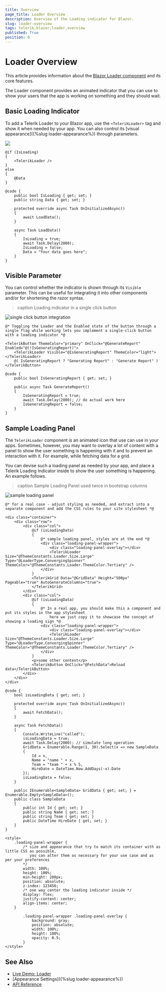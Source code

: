 ```yaml
---
title: Overview
page_title: Loader Overview
description: Overview of the Loading indicator for Blazor.
slug: loader-overview
tags: telerik,blazor,loader,overview
published: True
position: 0
---
```


# Loader Overview

This article provides information about the <a href = "https://www.telerik.com/blazor-ui/loader" target="_blank">Blazor Loader component</a> and its core features.

The Loader component provides an animated indicator that you can use to show your users that the app is working on something and they should wait.

## Basic Loading Indicator

To add a Telerik Loader to your Blazor app, use the `<TelerikLoader>` tag and show it when needed by your app. You can also control its [visual appearance]({%slug loader-appearance%}) through parameters.

![](images/loader-overview.gif)

````CSHTML
@if (IsLoading)
{
    <TelerikLoader />
}
else
{
    @Data
}

@code {
    public bool IsLoading { get; set; }
    public string Data { get; set; }

    protected override async Task OnInitializedAsync()
    {
        await LoadData();
    }

    async Task LoadData()
    {
        IsLoading = true;
        await Task.Delay(2000);
        IsLoading = false;
        Data = "Your data goes here";
    }
}
````

## Visible Parameter

You can control whether the indicator is shown through its `Visible` parameter. This can be useful for integrating it into other components and/or for shortening the razor syntax.

>caption Loading indicator in a single click button

![single click button integration](images/loader-visible-parameter-integration.gif)

````CSHTML
@* Toggling the Loader and the Enabled state of the button through a single flag while working lets you implement a single-click button with a loading indicator *@

<TelerikButton ThemeColor="primary" OnClick="@GenerateReport" Enabled="@(!IsGeneratingReport)">
    <TelerikLoader Visible="@IsGeneratingReport" ThemeColor="light"></TelerikLoader>
    @( IsGeneratingReport ? "Generating Report" : "Generate Report" )
</TelerikButton>

@code {
    public bool IsGeneratingReport { get; set; }

    public async Task GenerateReport()
    {
        IsGeneratingReport = true;
        await Task.Delay(2000); // do actual work here
        IsGeneratingReport = false;
    }
}
````

## Sample Loading Panel

The `TelerikLoader` component is an animated icon that use can use in your apps. Sometimes, however, you may want to overlay a lot of content with a panel to show the user something is happening with it and to prevent an interaction with it. For example, while fetching data for a grid.

You can devise such a loading panel as needed by your app, and place a Telerik Loading Indicator inside to show the user something is happening. An example follows.

>caption Sample Loading Panel used twice in bootstrap columns

![sample loading panel](images/loading-panel-sample.gif)

````CSHTML
@* for a real case - adjust styling as needed, and extract into a separate component and add the CSS rules to your site stylesheet *@

<div class="container">
    <div class="row">
        <div class="col">
            @if (isLoadingData)
            {
                @* sample loading panel, styles are at the end *@
                <div class="loading-panel-wrapper">
                    <div class="loading-panel-overlay"></div>
                    <TelerikLoader Size="@ThemeConstants.Loader.Size.Large" Type="@LoaderType.ConvergingSpinner" ThemeColor="@ThemeConstants.Loader.ThemeColor.Tertiary" />
                </div>
            }
            <TelerikGrid Data="@GridData" Height="500px" Pageable="true" AutoGenerateColumns="true">
            </TelerikGrid>
        </div>
        <div class="col">
            @if (isLoadingData)
            {
                @* In a real app, you should make this a component and put its styles in the app stylesheet
                    here we just copy it to showcase the concept of showing a loading sign *@
                <div class="loading-panel-wrapper">
                    <div class="loading-panel-overlay"></div>
                    <TelerikLoader Size="@ThemeConstants.Loader.Size.Large" Type="@LoaderType.ConvergingSpinner" ThemeColor="@ThemeConstants.Loader.ThemeColor.Tertiary" />
                </div>
            }
            <p>some other content</p>
            <TelerikButton OnClick="@FetchData">Reload data</TelerikButton>
        </div>
    </div>
</div>

@code {
    bool isLoadingData { get; set; }

    protected override async Task OnInitializedAsync()
    {
        await FetchData();
    }

    async Task FetchData()
    {
        Console.WriteLine("called");
        isLoadingData = true;
        await Task.Delay(2000); // simulate long operation
        GridData = Enumerable.Range(1, 30).Select(x => new SampleData
        {
            Id = x,
            Name = "name " + x,
            Team = "team " + x % 5,
            HireDate = DateTime.Now.AddDays(-x).Date
        });
        isLoadingData = false;
    }

    public IEnumerable<SampleData> GridData { get; set; } = Enumerable.Empty<SampleData>();
    public class SampleData
    {
        public int Id { get; set; }
        public string Name { get; set; }
        public string Team { get; set; }
        public DateTime HireDate { get; set; }
    }
}

<style>
    .loading-panel-wrapper {
        /* size and appearance that try to match its container with as little CSS as possible,
           you can alter them as necessary for your use case and as per your preferences 
        */
        width: 100%;
        height: 100%;
        min-height: 200px;
        position: absolute;
        z-index: 123456;
        /* one way center the loading indicator inside */
        display: flex;
        justify-content: center;
        align-items: center;
    }

        .loading-panel-wrapper .loading-panel-overlay {
            background: gray;
            position: absolute;
            width: 100%;
            height: 100%;
            opacity: 0.5;
        }
</style>
````

## See Also

  * [Live Demo: Loader](https://demos.telerik.com/blazor-ui/loader/overview)
  * [Appearance Settings]({%slug loader-appearance%})
  * [API Reference](https://docs.telerik.com/blazor-ui/api/Telerik.Blazor.Components.TelerikLoader)
   
